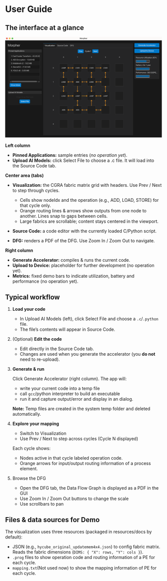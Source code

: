 # User Guide

## The interface at a glance

![Morpher](img/morpher.png)

**Left column**

- **Pinned Applications:** sample entries (_no operation yet_).
- **Upload AI Models:** click Select File to choose a .c file. It will load into the Source Code tab.

**Center area (tabs)**

- **Visualization:** the CGRA fabric matrix grid with headers.
Use Prev / Next to step through cycles.
  - Cells show nodeIdx and the operation (e.g., ADD, LOAD, STORE) for that cycle only. 
  - Orange routing lines & arrows show outputs from one node to another. Lines snap to gaps between cells. 
  - Large fabrics are scrollable; content stays centered in the viewport.

- **Source Code:** a code editor with the currently loaded C/Python script.

- **DFG:** renders a PDF of the DFG. Use Zoom In / Zoom Out to navigate.

**Right column**

- **Generate Accelerator:** compiles & runs the current code.
- **Upload to Device:** placeholder for further development (no operation yet).
- **Metrics:** fixed demo bars to indicate utilization, battery and performance (no operation yet).

## Typical workflow

1. **Load your code**
   - In Upload AI Models (left), click Select File and choose a `.c`/`.python` file.
   - The file’s contents will appear in Source Code.
2. (Optional) **Edit the code**
   - Edit directly in the Source Code tab. 
   - Changes are used when you generate the accelerator (you **do not** need to re-upload).
3. **Generate & run**

    Click Generate Accelerator (right column). The app will:
   - write your current code into a temp file
   - call `gcc`/python interpreter to build an executable
   - run it and capture output/error and display in an dialog.

    **Note:** Temp files are created in the system temp folder and deleted automatically.

4. **Explore your mapping**
   - Switch to Visualization
   - Use Prev / Next to step across cycles (Cycle N displayed)
   
   Each cycle shows:
   - Nodes active in that cycle labeled operation code. 
   - Orange arrows for input/output routing information of a process element.

5. Browse the DFG
   - Open the DFG tab, the Data Flow Graph is displayed as a PDF in the GUI
   - Use Zoom In / Zoom Out buttons to change the scale
   - Use scrollbars to pan

## Files & data sources for Demo
The visualization uses three resources (packaged in resources/docs by default):
- JSON (e.g., `hycube_original_updatemem4x4.json`) to config fabric matrix. Reads the fabric dimensions (`DIMS: { "X": rows, "Y": cols }`).
- `.prog` files to show operation code and routing information of a PE for each cycle.
- `mapping.txt`(Not used now) to show the mapping information of PE for each cycle.
